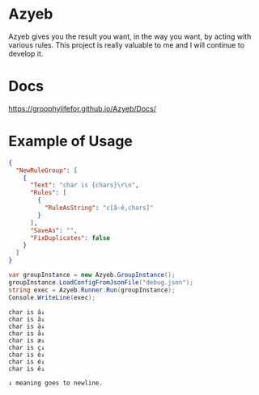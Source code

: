 # Azyeb
Azyeb gives you the result you want, in the way you want, by acting with various rules.
This project is really valuable to me and I will continue to develop it.

# Docs

https://groophylifefor.github.io/Azyeb/Docs/

# Example of Usage

```json
{
  "NewRuleGroup": [
	{
	  "Text": "char is {chars}\r\n",
	  "Rules": [
		{
		  "RuleAsString": "c[â-ê,chars]"
		}
	  ],
	  "SaveAs": "",
	  "FixDuplicates": false
	}
  ]
}
```
```csharp
var groupInstance = new Azyeb.GroupInstance();
groupInstance.LoadConfigFromJsonFile("debug.json");
string exec = Azyeb.Runner.Run(groupInstance);
Console.WriteLine(exec);
```
```
char is â↓
char is ã↓
char is ä↓
char is å↓
char is æ↓
char is ç↓
char is è↓
char is é↓
char is ê↓
```
`↓ meaning goes to newline.`